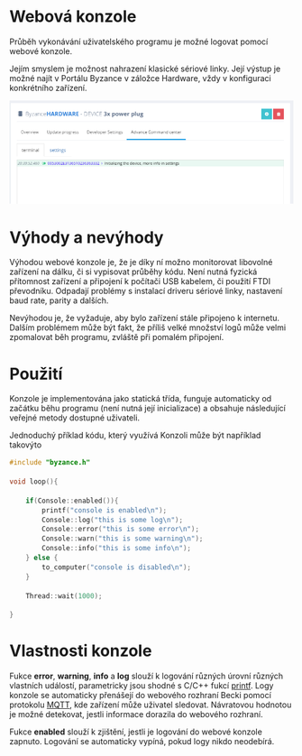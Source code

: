 # Webová konzole

Průběh vykonávání uživatelského programu je možné logovat pomocí webové konzole.

Jejím smyslem je možnost nahrazení klasické sériové linky. Její výstup je možné najít v Portálu Byzance v záložce Hardware, vždy v konfiguraci konkrétního zařízení.

![](/assets/console.PNG)

# Výhody a nevýhody

Výhodou webové konzole je, že je díky ní možno monitorovat libovolné zařízení na dálku, či si vypisovat průběhy kódu. Není nutná fyzická přítomnost zařízení a připojení k počítači USB kabelem, či použití FTDI převodníku. Odpadají problémy s instalací driveru sériové linky, nastavení baud rate, parity a dalších.

Nevýhodou je, že vyžaduje, aby bylo zařízení stále připojeno k internetu. Dalším problémem může být fakt, že příliš velké množství logů může velmi zpomalovat běh programu, zvláště při pomalém připojení.

# Použití

Konzole je implementována jako statická třída, funguje automaticky od začátku běhu programu \(není nutná její inicializace\) a obsahuje následující veřejné metody dostupné uživateli.

Jednoduchý příklad kódu, který využívá Konzoli může být například takovýto

```cpp
#include "byzance.h"

void loop(){

	if(Console::enabled()){
		printf("console is enabled\n");
		Console::log("this is some log\n");
		Console::error("this is some error\n");
		Console::warn("this is some warning\n");
		Console::info("this is some info\n");
	} else {
		to_computer("console is disabled\n");
	}

	Thread::wait(1000);

}
```

# Vlastnosti konzole

Fukce **error**, **warning**, **info** a **log** slouží k logování různých úrovní různých vlastních událostí, parametricky jsou shodné s C/C++ fukcí [printf](http://www.cplusplus.com/reference/cstdio/printf/). Logy konzole se automaticky přenášejí do webového rozhraní Becki pomocí protokolu [MQTT](/articles/hardware/komunikace-se-servery.md), kde zařízení může uživatel sledovat. Návratovou hodnotou je možné detekovat, jestli informace dorazila do webového rozhraní.

Fukce **enabled** slouží k zjištění, jestli je logování do webové konzole zapnuto. Logování se automaticky vypíná, pokud logy nikdo neodebírá.

